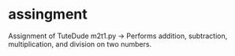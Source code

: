 # assingment
Assignment of TuteDude
m2t1.py -> Performs addition, subtraction, multiplication, and division on two numbers.
